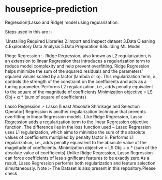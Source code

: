 # houseprice-prediction

Regression(Lasso and Ridge) model using regularization.

Steps used in this are :-

1.Installing Required Libraries
2.Import and Inspect dataset
3.Data Cleaning
4.Exploratory Data Analysis
5.Data Preparation
6.Building ML Model

Ridge Regression :-
Ridge Regression, also known as L2 regularization, is an extension to linear Regression that introduces a regularization term to reduce model complexity and help prevent overfitting.
Ridge Regression helps minimize the sum of the squared residuals and the parameters’ squared values scaled by a factor (lambda or α). This regularization term, λ, controls the strength of the constraint on the coefficients and acts as a tuning parameter.
Performs L2 regularization, i.e., adds penalty equivalent to the square of the magnitude of coefficients
Minimization objective = LS Obj + α * (sum of square of coefficients)

Lasso Regression :-
Lasso (Least Absolute Shrinkage and Selection Operator) Regression is another regularization technique that prevents overfitting in linear Regression models. Like Ridge Regression, Lasso Regression adds a regularization term to the linear Regression objective function.
The difference lies in the loss function used – Lasso Regression uses L1 regularization, which aims to minimize the sum of the absolute values of coefficients multiplied by penalty factor λ.
Performs L1 regularization, i.e., adds penalty equivalent to the absolute value of the magnitude of coefficients.
Minimization objective = LS Obj + α * (sum of the absolute value of coefficients)
Unlike Ridge Regression, Lasso Regression can force coefficients of less significant features to be exactly zero.As a result, Lasso Regression performs both regularization and feature selection simultaneously.
Note :-
The Dataset is also present in this repository.Please check

